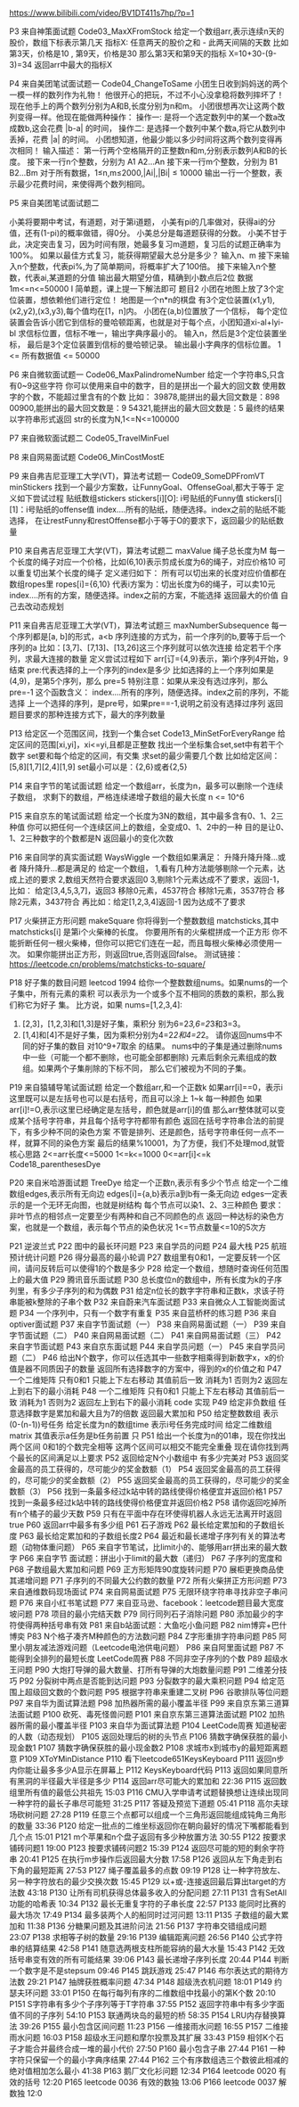 
https://www.bilibili.com/video/BV1DT411s7hp/?p=1

P3 来自神策面试题
Code03_MaxXFromStock
给定一个数组arr,表示连续n天的股价，数组下标表示第几天
指标X: 任意两天的股价之和 - 此两天间隔的天数
比如
第3天，价格是10 , 第9天，价格是30
那么第3天和第9天的指标 X=10+30-(9-3)=34
返回arr中最大的指标X

P4 来自美团笔试面试题一
Code04_ChangeToSame
小团生日收到妈妈送的两个一模一样的数列作为礼物！
他很开心的把玩，不过不小心没拿稳将数列摔坏了！
现在他手上的两个数列分别为A和B,长度分别为n和m。
小团很想再次让这两个数列变得一样。他现在能做两种操作：
操作一: 是将一个选定数列中的某一个数a改成数b,这会花费 |b-a| 的时间，
操作二: 是选择一个数列中某个数a,将它从数列中丢掉，花费 |a| 的时间。
小团想知道，他最少能以多少时间将这两个数列变得再次相同！
输入描述：
第一行两个空格隔开的正整数n和m,分别表示数列A和B的长度。
接下来一行n个整数，分别为 A1 A2…An
接下来一行m个整数，分别为 B1 B2…Bm
对于所有数据，1≤n,m≤2000,|Ai|,|Bi| ≤ 10000
输出一行一个整数，表示最少花费时间，来使得两个数列相同。

P5 来自美团笔试面试题二

小美将要期中考试，有道题，对于第i道题，
小美有pi的几率做对，获得ai的分值，还有(1-pi)的概率做错，得0分。
小美总分是每道题获得的分数。
小美不甘于此，决定突击复习，因为时间有限，她最多复习m道题，复习后的试题正确率为100%。
如果以最佳方式复习，能获得期望最大总分是多少？
输入n、m
接下来输入n个整数，代表pi%,为了简单期间，将概率扩大了100倍。
接下来输入n个整数，代表ai,某道题的分值
输出最大期望分值，精确到小数点后2位
数据1m<=n<=50000
I
简单题，课上提一下解法即可
题目2
小团在地图上放了3个定位装置，想依赖他们进行定位！
地图是一个n*n的棋盘
有3个定位装置(x1,y1),(x2,y2),(x3,y3),每个值均在[1，n]内。
小团在(a,b)位置放了一个信标，
每个定位装置会告诉小团它到信标的曼哈顿距离，也就是对于每个点，小团知道xi-al+lyi-bl
求信标位置，信标不唯一，输出字典序最小的。
输入n，然后是3个定位装置坐标，
最后是3个定位装置到信标的曼哈顿记录。
输出最小字典序的信标位置。
1 <= 所有数据值 <= 50000

P6 来自微软面试题一
Code06_MaxPalindromeNumber
给定一个字符串S,只含有0~9这些字符
你可以使用来自中的数字，目的是拼出一个最大的回文数
使用数字的个数，不能超过里含有的个数
比如：
39878,能拼出的最大回文数是：898
00900,能拼出的最大回文数是：9
54321,能拼出的最大回文数是：5
最终的结果以字符串形式返回
str的长度为N,1<=N<=100000



P7 来自微软面试题二
Code05_TravelMinFuel

P8 来自网易面试题
Code06_MinCostMostE






P9 来自弗吉尼亚理工大学(VT)，算法考试题一 
Code09_SomeDPFromVT
minStickers
找到一个最少方案数，让FunnyGoal、OffenseGoal,都大于等于
定义如下尝试过程
贴纸数组stickers
stickers[i][O]: i号贴纸的Funny值
stickers[i][1]：i号贴纸的offense值
index....所有的贴纸，随便选择。index之前的贴纸不能选择，
在让restFunny和restOffense都小于等于O的要求下，返回最少的贴纸数量

P10 来自弗吉尼亚理工大学(VT)，算法考试题二
maxValue
绳子总长度为M
每一个长度的绳子对应一个价格，比如(6,10)表示剪成长度为6的绳子，对应价格10
可以重复切出某个长度的绳子
定义递归如下：
所有可以切出来的长度对应价值都在数组ropes里
ropes[i]={6,10} 代表i方案为：切出长度为6的绳子，可以卖10元
index....所有的方案，随便选择。index之前的方案，不能选择
返回最大的价值
自己去改动态规划

P11 来自弗吉尼亚理工大学(VT)，算法考试题三
maxNumberSubsequence
每一个序列都是[a, b]的形式，a<b
序列连接的方式为，前一个序列的b,要等于后一个序列的a
比如：[3,7]、[7,13]、[13,26]这三个序列就可以依次连接
给定若干个序列，求最大连接的数量
定义尝试过程如下
arr[订={4,9}表示，第i个序列4开始，9结束
pre:代表选择的上一个序列的index是多少
比如选择的上一个序列如果是(4,9)，是第5个序列，那么 pre=5
特别注意：如果从来没有选过序列，那么 pre=-1
这个函数含义：
index....所有的序列，随便选择。index之前的序列，不能选择
上一个选择的序列，是pre号，如果pre==-1,说明之前没有选择过序列
返回题目要求的那种连接方式下，最大的序列数量

P13 给定区一个范围区间，找到一个集合set
Code13_MinSetForEveryRange
给定区间的范围[xi,yi]，xi<=yi,且都是正整数
找出一个坐标集合set,set中有若干个数字
set要和每个给定的区间，有交集
求set的最少需要几个数
比如给定区间：[5,8][1,7][2,4][1,9]
set最小可以是：{2,6}或者{2,5}


P14 来自字节的笔试面试题
给定一个数组arr，长度为n，最多可以删除一个连续子数组，
求剩下的数组，严格连续递增子数组的最大长度
n <= 10^6

P15 来自京东的笔试面试题
给定一个长度为3N的数组，其中最多含有0、1、2三种值
你可以把任何一个连续区间上的数组，全变成0、1、2中的一种
目的是让0、1、2三种数字的个数都是N
返回最小的变化次数

P16 来自同学的真实面试题
WaysWiggle
一个数组如果满足：
升降升降升降...或者 降升降升...都是满足的
给定一个数组，
1,看有几种方法能够剔除一个元素，达成上述的要求
2,数组天然符合要求返回0
3,剔除1个元素达成不了要求，返回-1，
比如：
给定[3,4,5,3,7]，返回3
移除0元素，4537符合
移除1元素，3537符合
移除2元素，3437符合
再比如：给定[1,2,3,4]返回-1
因为达成不了要求

P17 火柴拼正方形问题
makeSquare
你将得到一个整数数组 matchsticks,其中 matchsticks[i] 是第i个火柴棒的长度。
你要用所有的火柴棍拼成一个正方形
你不能折断任何一根火柴棒，但你可以把它们连在一起，而且每根火柴棒必须使用一次。
如果你能拼出正方形，则返回true,否则返回false。
测试链接：https://leetcode.cn/problems/matchsticks-to-square/

P18 好子集的数目问题
leetcod 1994
给你一个整数数组nums。如果nums的一个子集中，所有元素的乘积
可以表示为一个或多个互不相同的质数的乘积，那么我们称它为好子
集。
比方说，如果 nums=[1,2,3,4]:
1. [2,3]，[1,2,3]和[1,3]是好子集，乘积分 别为6=2*3,6=2*3和3=3。
2. [1,4]和[4]不是好子集，因为乘积分别为4=2*2和4=2*2。
请你返回nums中不同的好子集的数目 对10^9+7取余 的结果。
nums中的子集是通过删除nums中一些（可能一个都不删除，也可能全部都删除)
元素后剩余元素组成的数组。如果两个子集削除的下标不同，
那么它们被视为不同的子集。

P19 来自猿辅导笔试面试题
给定一个数组arr,和一个正数k
如果arr[i]==0，表示i这里既可以是左括号也可以是右括号，而且可以涂上 1~k 每一种颜色
如果arr[i]!=O,表示i这里已经确定是左括号，颜色就是arr[i]的值
那么arr整体就可以变成某个括号字符串，并且每个括号字符都带有颜色
返回在括号字符串合法的前提下，有多少种不同的染色方案
不管是排列、还是颜色，括号字符串任何一点不一样，就算不同的染色方案
最后的结果%10001，为了方便，我们不处理mod,就管核心思路
2<=arr长度<=5000
1<=k<=1000
0<=arr[i]<=k
Code18_parenthesesDye

P20 来自米哈游面试题
TreeDye
给定一个正数n,表示有多少个节点
给定一个二维数组edges,表示所有无向边
edges[i]={a,b}表示a到b有一条无向边
edges一定表示的是一个无环无向图，也就是树结构
每个节点可以染1、2、3三种颜色
要求：非叶节点的相邻点一定要至少有两种和自己不同颜色的点
返回一种达标的染色方案，也就是一个数组，表示每个节点的染色状况
1<=节点数量<=10的5次方

P21 逆波兰式
P22 图中的最长环问题
P23 来自学员的问题
P24 最大栈
P25 航班预计统计问题
P26 得分最高的最小轮调
P27 数组里有0和1，一定要反转一个区间，请问反转后可以使得1的个数是多少
P28 给定一个数组，想随时查询任何范围上的最大值
P29 腾讯音乐面试题
P30 总长度位n的数组中，所有长度为k的子序列里，有多少子序列的和为偶数
P31 给定n位长的数字字符串和正数k，求该子符串能被k整除的子串个数
P32 来自蔚来汽车面试题
P33 来自微众人工智能岗面试题
P34 一个序列中，只有一个数字有重复
P35 来自蓝桥杯的练习题
P36 来自optiver面试题
P37 来自字节面试题（一）
P38 来自网易面试题（一）
P39 来自字节面试题（二）
P40 来自网易面试题（二）
P41 来自网易面试题（三）
P42 来自字节面试题
P43 来自京东面试题
P44 来自学员问题（一）
P45 来自学员问题（二）
P46 给出N个数字，你可以任选其中一些数字相乘得到新数字x，x的价值是器不同质因子的数量 返回所有选择数字的方案中，得到的x的价值之和
P47 一个二维矩阵 只有0和1 只能上下左右移动 其值前后一致 消耗为1 否则为2 返回左上到右下的最小消耗
P48 一个二维矩阵 只有0和1 只能上下左右移动 其值前后一致 消耗为1 否则为2 返回左上到右下的最小消耗 code 实现
P49 给定非负数组 任意选择数字是累加和最大且为7的倍数 返回最大累加和
P50 给定整数数组 表示(0-(n-1))号任务 给定长度为n的数组time 表示i号任务完成时间 给定二维数组matrix 其值表示a任务是b任务前置 只
P51 给出一个长度为n的01串，现在你找出两个区间 0和1的个数完全相等 这两个区间可以相交不能完全重叠 现在请你找到两个最长的区间满足以上要求
P52 返回给定N个小数组中 有多少完美对
P53 返回奖金最高的员工获得的，尽可能少的奖金数额（1）
P54 返回奖金最高的员工获得的，尽可能少的奖金数额（2）
P55 返回奖金最高的员工获得的，尽可能少的奖金数额（3）
P56 找到一条最多经过k站中转的路线使得价格便宜并返回价格1
P57 找到一条最多经过k站中转的路线使得价格便宜并返回价格2
P58 请你返回吃掉所有n个橘子的最少天数
P59 只有在平面中存在环使得机器人永远无法离开时返回true
P60 返回arr中最多有多少组
P61 石子游戏
P62
最长给定累加和的子数组长度
P63
最长给定累加和的子数组长度2
P64
最近和最长递增子序列有关的算法考题（动物体重问题）
P65
来自字节笔试，比limit小的、能够用arr拼出来的最大数字
P66
来自字节 面试题：拼出小于limit的最大数（递归）
P67
子序列的宽度和
P68
子数组最大累加和问题
P69
正方形矩阵90度旋转问题
P70
展柜更换商品使其递增问题
P71
子序列的不同最大公约数的数量
P72
所有火柴拼正方形问题
P73
来自通维数码现场面试
P74
来自网易面试题
P75
无限环绕字符串寻找非空子串问题
P76
来自小红书笔试题
P77
来自亚马逊、facebook：leetcode题目最大宽度坡问题
P78
项目的最小完结天数
P79
同行同列石子消除问题
P80
添加最少的字符使得两种括号串有效
P81
来自b站面试题：大鱼吃小鱼问题
P82
nim博弈+巴什博奕
P83
N个格子凑齐M种颜色的方法数问题
P84
Z字形重排字符串问题
P85
阿里小朋友减法游戏问题（Leetcode电池供电问题）
P86
来自阿里面试题
P87
不能得到全排列的最短长度 LeetCode周赛
P88
不同非空子序列的个数
P89
超级水王问题
P90
大炮打导弹的最大数量、打所有导弹的大炮数量问题
P91
二维差分技巧
P92
分裂树中两点是否能到达问题
P93
分裂数字的最大乘积问题
P94
给定范围上超级回文数的个数问题
P95
根据字符串来重建二叉树
P96
谷歌排队等位问题
P97
来自华为面试算法题
P98
加热器所需的最小覆盖半径
P99
来自京东第三道算法面试题
P100
砍死、毒死怪兽问题
P101
来自京东第三道算法面试题
P102
加热器所需的最小覆盖半径
P103
来自华为面试算法题
P104
LeetCode周赛 知道秘密的人数（动态规划）
P105
返回处理后的树的头节点
P106
猜数字确保获胜的最小现金数1
P107
猜数字确保获胜的最小现金数2
P108
求城市x到城市y的最短距离题意
P109
XToYMinDistance
P110
看下leetcode651KeysKeyboard
P111
返回n步内你能让最多多少A显示在屏幕上
P112
KeysKeyboard代码
P113
返回如果同意所有黑洞的半径最大半径是多少
P114
返回arr尽可能大的累加和
22:36
P115
返回数组里所有值的最低公共祖先
15:03
P116
CMU入学申请考试题替换想让连续出现同一种字符的最长子串尽可能短
31:25
P117
答疑及预览下道题
05:41
P118
高尔夫球场砍树问题
27:28
P119
任意三个点都可以组成一个三角形返回能组成钝角三角形的数量
33:36
P120
给定一批点的二维坐标返回你在朝向最好的情况下嘴都能看到几个点
15:01
P121
m个苹果和n个盘子返回有多少种放置方法
30:55
P122
按要求铺砖问题1
19:00
P123
按要求铺砖问题2
15:39
P124
返回尽可能的短的剩余字符串
20:41
P125
在执行m步操作后返回最大分数
17:58
P126
返回从左下角走到右下角的最短距离
27:53
P127
绳子覆盖最多的点数
09:19
P128
让一种字符放左、另一种字符放右的最少交换次数
15:45
P129
以+或-连接返回最后算出target的方法数
43:18
P130
让所有司机获得总体最多收入的分配问题
27:11
P131
含有SetAll功能的哈希表
10:34
P132
最长无重复字符的子串长度
22:57
P133
能同时比赛的最大场次
17:49
P134
最多装两个人的船同时过河问题
13:11
P135
子数组的最大累加和
11:38
P136
分糖果问题及其进阶问法
21:56
P137
字符串交错组成问题
23:07
P138
求相等子树的数量
29:16
P139
编辑距离问题
26:56
P140
公式字符串的结算结果
42:58
P141
随意选两根支柱所能容纳的最大水量
15:43
P142
无效括号串变有效的所有可能结果
39:06
P143
最长递增子序列长度
20:44
P144
判断一个数字是不是stepsum
09:46
P145
跳跃游戏
25:47
P146
布尔表达式的期待方法数
29:21
P147
抽牌获胜概率问题
47:34
P148
超级洗衣机问题
18:01
P149
约瑟夫环问题
33:01
P150
在每行每列有序的二维数组中找最小的第K个数
20:10
P151
S字符串有多少个子序列等于T字符串
37:55
P152
返回字符串中有多少字面值不同的子序列
54:10
P153
联通两块岛的最短的桥
58:35
P154
LRU内存替换算法
39:26
P155
最小包含区间问题
11:23
P156
一维接雨水问题
16:55
P157
二维接雨水问题
16:03
P158
超级水王问题和摩尔投票及其扩展
33:43
P159
相邻K个石子才能合并最终合成一堆的最小代价
27:50
P160
最小包含子串
27:44
P161
一种字符只保留一个的最小字典序结果
27:44
P162
三个有序数组选三个数彼此相减的绝对值相加怎么最小
41:38
P163
鹅厂文化衫问题
12:34
P164
leetcode 0020 有效的括号
12:20
P165
leetcode 0036 有效的数独
13:06
P166
leetcode 0037 解数独
12:0